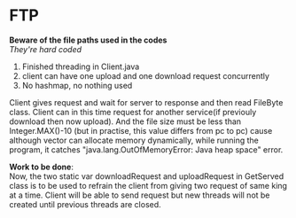 # FTP

**Beware of the file paths used in the codes**  
*They're hard coded*


1. Finished threading in Client.java  
2. client can have one upload and one download request concurrently  
3. No hashmap, no nothing used  


Client gives request and wait for server to response and then read FileByte class.
Client can in this time request for another service(if previouly download then now upload).
And the file size must be less than Integer.MAX()-10 (but in practise, this value differs from pc to pc)
cause although vector can allocate memory dynamically, while running the program, it catches 
"java.lang.OutOfMemoryError: Java heap space" error. 


**Work to be done**:  
Now, the two static var downloadRequest and uploadRequest in GetServed class is to be used to
refrain the client from giving two request of same king at a time. Client will be able to send 
request but new threads will not be created until previous threads are closed.

